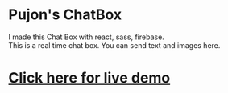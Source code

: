 # Pujon's ChatBox

I made this Chat Box with react, sass, firebase. <br/>
This is a real time chat box.
You can send text and images here.

# <a href="https://pujonschatbox.netlify.app">Click here for live demo</a>
